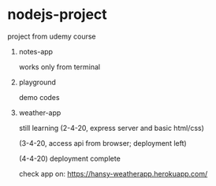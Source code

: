 # nodejs-project
project from udemy course

1. notes-app

    works only from terminal
  
2. playground

    demo codes

3. weather-app

    still learning
    (2-4-20, express server and basic html/css)
    
    (3-4-20, access api from browser; deployment left)


    (4-4-20)
    deployment complete

    check app on: https://hansy-weatherapp.herokuapp.com/
